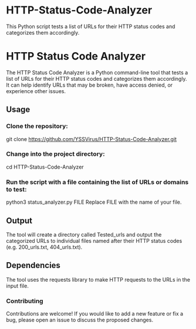 # HTTP-Status-Code-Analyzer
This Python script tests a list of URLs for their HTTP status codes and categorizes them accordingly. 

# HTTP Status Code Analyzer
The HTTP Status Code Analyzer is a Python command-line tool that tests a list of URLs for their HTTP status codes and categorizes them accordingly. It can help identify URLs that may be broken, have access denied, or experience other issues.

## Usage
### Clone the repository:
git clone https://github.com/YSSVirus/HTTP-Status-Code-Analyzer.git
### Change into the project directory:
cd HTTP-Status-Code-Analyzer
### Run the script with a file containing the list of URLs or domains to test:
python3 status_analyzer.py FILE
Replace FILE with the name of your file.

## Output
The tool will create a directory called Tested_urls and output the categorized URLs to individual files named after their HTTP status codes (e.g. 200_urls.txt, 404_urls.txt).

## Dependencies
The tool uses the requests library to make HTTP requests to the URLs in the input file.

### Contributing
Contributions are welcome! If you would like to add a new feature or fix a bug, please open an issue to discuss the proposed changes.
